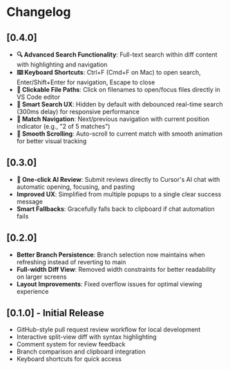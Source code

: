 # Changelog

## [0.4.0]
- **🔍 Advanced Search Functionality**: Full-text search within diff content with highlighting and navigation
- **⌨️ Keyboard Shortcuts**: Ctrl+F (Cmd+F on Mac) to open search, Enter/Shift+Enter for navigation, Escape to close
- **📁 Clickable File Paths**: Click on filenames to open/focus files directly in VS Code editor
- **🎯 Smart Search UX**: Hidden by default with debounced real-time search (300ms delay) for responsive performance
- **📍 Match Navigation**: Next/previous navigation with current position indicator (e.g., "2 of 5 matches")
- **💫 Smooth Scrolling**: Auto-scroll to current match with smooth animation for better visual tracking

## [0.3.0]
- **🚀 One-click AI Review**: Submit reviews directly to Cursor's AI chat with automatic opening, focusing, and pasting
- **Improved UX**: Simplified from multiple popups to a single clear success message
- **Smart Fallbacks**: Gracefully falls back to clipboard if chat automation fails

## [0.2.0]
- **Better Branch Persistence**: Branch selection now maintains when refreshing instead of reverting to main
- **Full-width Diff View**: Removed width constraints for better readability on larger screens
- **Layout Improvements**: Fixed overflow issues for optimal viewing experience

## [0.1.0] - Initial Release
- GitHub-style pull request review workflow for local development
- Interactive split-view diff with syntax highlighting
- Comment system for review feedback
- Branch comparison and clipboard integration
- Keyboard shortcuts for quick access
